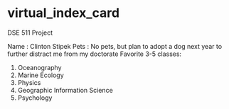 # virtual_index_card
DSE 511 Project

Name : Clinton Stipek
Pets : No pets, but plan to adopt a dog next year to further distract me from my doctorate
Favorite 3-5 classes:
1) Oceanography
2) Marine Ecology
3) Physics
4) Geographic Information Science
5) Psychology